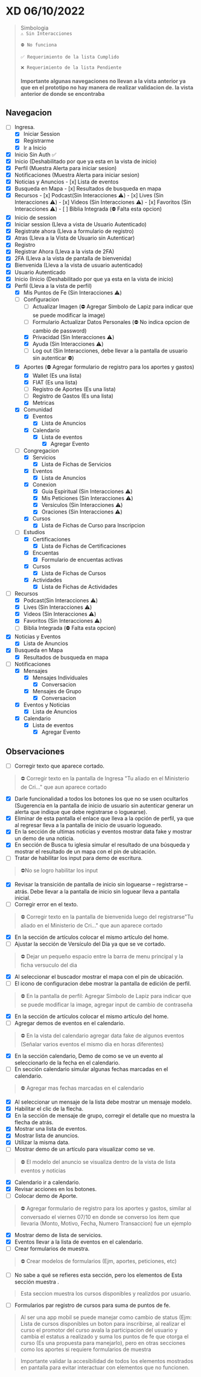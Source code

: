# XD 06/10/2022

> Simbologia  
> ```⚠️ Sin Interacciones```  
>
> ```⛔️ No funciona```  
>
> ```✅ Requerimiento de la lista Cumplido```
>
> ```❌ Requerimiento de la lista Pendiente```  
>
> #### Importante algunas navegaciones no llevan a la vista anterior ya que en el prototipo no hay manera de realizar validacion de. la vista anterior de donde se encontraba
  
## Navegacion

- [ ] Ingresa.
  - [x]  Iniciar Session
  - [x]  Registrarme
  - [x]  Ir a Inicio
- [x]  Inicio Sin Auth ✅
  - [x]  Inicio (Deshabilitado por que ya esta en la vista de inicio)
  - [x]  Perfil (Muestra Alerta para iniciar sesion)
  - [x]  Notificaciones (Muestra Alerta para iniciar sesion)
  - [x]  Noticias y Anuncios
    - [x] Lista de eventos
  - [x]  Busqueda en Mapa
    - [x] Resultados de busqueda en mapa
  - [x]  Recursos
    - [x] Podcast(Sin Interacciones ⚠️)
    - [x] Lives (Sin Interacciones ⚠️)
    - [x] Videos (Sin Interacciones ⚠️)
    - [x] Favoritos (Sin Interacciones ⚠️)
    - [ ] Biblia Integrada (⛔️ Falta esta opcion)
- [x]  Inicio de session
  - [x]  Iniciar session (Lleva a vista de Usuario Autenticado)
  - [x]  Registrate ahora (Lleva a formulario de registro)
  - [x]  Atras (Lleva a la Vista de Usuario sin Autenticar)
- [x]  Registro
  - [x] Registrar Ahora (Lleva a la vista de 2FA)
- [x]  2FA (Lleva a la vista de pantalla de bienvenida)
- [x]  Bienvenida (Lleva a la vista de usuario autenticado)
- [x]  Usuario Autenticado
  - [x] Inicio (Inicio (Deshabilitado por que ya esta en la vista de inicio)
  - [x] Perfil (Lleva a la vista de perfil)
    - [x] Mis Puntos de Fe (Sin Interacciones ⚠️)
    - [ ] Configuracion
      - [ ] Actualizar Imagen (⛔️ Agregar Simbolo de Lapiz para indicar que se puede modificar la image)
      - [ ] Formulario Actualizar Datos Personales (⛔️ No indica opcion de cambio de password)
      - [x] Privacidad (Sin Interacciones ⚠️)
      - [x] Ayuda (Sin Interacciones ⚠️)
      - [ ] Log out (Sin Interacciones, debe llevar a la pantalla de usuario sin autenticar ⛔️)
    - [x] Aportes (⛔️ Agregar  formulario de registro para los aportes y gastos)
      - [x] Wallet (Es una lista)
      - [x] FIAT (Es una lista)
      - [ ] Registro de Aportes (Es una lista)
      - [ ] Registro de Gastos (Es una lista)
      - [x] Metricas
    - [x] Comunidad
      - [x] Eventos
        - [x] Lista de Anuncios
      - [x] Calendario
        - [x] Lista de eventos
          - [x] Agregar Evento
    - [ ] Congregacion
      - [x] Servicios
        - [x] Lista de Fichas de Servicios
      - [x] Eventos
        - [x] Lista de Anuncios
      - [x] Conexion
        - [x] Guia Espiritual (Sin Interacciones ⚠️)
        - [x] Mis Peticiones (Sin Interacciones ⚠️)
        - [x] Versiculos (Sin Interacciones ⚠️)
        - [x] Oraciones (Sin Interacciones ⚠️)
      - [x] Cursos
        - [x] Lista de Fichas de Curso para Inscripcion
    - [ ] Estudios
      - [x] Certificaciones
        - [x] Lista de Fichas de Certificaciones
      - [x] Encuentas
        - [x] Formulario de encuentas activas
      - [x] Cursos
        - [x] Lista de Fichas de Cursos
      - [x] Actividades
        - [x]  Lista de Fichas de Actividades
  - [ ] Recursos
    - [x] Podcast(Sin Interacciones ⚠️)
    - [x] Lives (Sin Interacciones ⚠️)
    - [x] Videos (Sin Interacciones ⚠️)
    - [x] Favoritos (Sin Interacciones ⚠️)
    - [ ] Biblia Integrada (⛔️ Falta esta opcion)
  - [x] Noticias y Eventos
    - [x] Lista de Anuncios
  - [x] Busqueda en Mapa
    - [x] Resultados de busqueda en mapa
  - [ ] Notificaciones
    - [x] Mensajes
      - [x] Mensajes Individuales
        - [x] Conversacion
      - [x] Mensajes de Grupo
        - [x] Conversacion
    - [x] Eventos y Noticias
      - [x] Lista de Anuncios
    - [x] Calendario
      - [x] Lista de eventos
        - [x] Agregar Evento

## Observaciones

- [ ] Corregir texto que aparece cortado.  

> ⛔️ Corregir texto en la pantalla de Ingresa "Tu aliado en el Ministerio de Cri..." que aun aparece cortado

- [x] Darle funcionalidad a todos los botones los que no se usen ocultarlos (Sugerencia en la pantalla de inicio de usuario sin autenticar generar un alerta que indique que debe registrarse o loguearse).  
- [x] Eliminar de esta pantalla el enlace que lleva a la opción de perfil, ya que al regresar lleva a la pantalla de inicio de usuario logueado.  
- [x] En la sección de ultimas noticias y eventos mostrar data fake y mostrar un demo de una noticia.
- [x] En sección de Busca tu iglesia simular el resultado de una búsqueda y mostrar el resultado de un mapa con el pin de ubicación.  
- [ ] Tratar de habilitar los input para demo de escritura.

> ⛔️No se logro habilitar los input

- [x] Revisar la transición de pantalla de inicio sin loguearse – registrarse – atrás. Debe llevar a la pantalla de inicio sin loguear lleva a pantalla inicial.
- [ ] Corregir error en el texto.

> ⛔️ Corregir texto en la pantalla de bienvenida luego del registrarse"Tu aliado en el Ministerio de Cri..." que aun aparece cortado

- [x] En la sección de artículos colocar el mismo artículo del home.  
- [ ] Ajustar la sección de Versículo del Dia ya que se ve cortado.  

> ⛔️ Dejar un pequeño espacio entre la barra de menu principal y la ficha versuculo del dia

- [x] Al seleccionar el buscador mostrar el mapa con el pin de ubicación.  
- [ ] El icono de configuracion debe mostrar la pantalla de edición de perfil.  

> ⛔️ En la pantalla de perfil: Agregar Simbolo de Lapiz para indicar que se puede modificar la image, agregar input de cambio de contraseña

- [x] En la sección de artículos colocar el mismo artículo del home.  
- [ ] Agregar demos de eventos en el calendario.  

> ⛔️ En la vista del calendario agregar data fake de algunos eventos (Señalar varios eventos el mismo dia en horas diferentes)

- [x] En la sección calendario, Demo de como se ve un evento al seleccionarlo de la fecha en el calendario.  
- [ ] En sección calendario simular algunas fechas marcadas en el calendario.

> ⛔️ Agregar mas fechas marcadas en el calendario

- [x] Al seleccionar un mensaje de la lista debe mostrar un mensaje modelo.  
- [x] Habilitar el clic de la flecha.
- [x] En la sección de mensaje de grupo, corregir el detalle que no muestra la flecha de atrás.  
- [x] Mostrar una lista de eventos.  
- [x] Mostrar lista de anuncios.  
- [x] Utilizar la misma data.  
- [ ] Mostrar demo de un artículo para visualizar como se ve.  

> ⛔️ El modelo del anuncio se visualiza dentro de la vista de lista eventos y noticias

- [x] Calendario ir a calendario.  
- [x] Revisar acciones en los botones.
- [ ] Colocar demo de Aporte.  

> ⛔️ Agregar formulario de registro para los aportes y gastos, similar al conversado el viernes 07/10 en donde se converso los item que llevaria (Monto, Motivo, Fecha, Numero Transaccion) fue un ejemplo

- [x] Mostrar demo de lista de servicios.  
- [x] Eventos llevar a la lista de eventos en el calendario.  
- [ ] Crear formularios de muestra.  

> ⛔️ Crear modelos de formularios (Ejm, aportes, peticiones, etc)

- [ ] No sabe a qué se refieres esta sección, pero los elementos de Esta sección muestra .  

> Esta seccion muestra los cursos disponibles y realizdos por usuario.

- [ ] Formularios par registro de cursos para suma de puntos de fe.  

> Al ser una app mobil se puede manejar como cambio de status (Ejm: Lista de cursos disponibles un boton para inscribirse, al realizar el curso el promotor del curso avala la participacion del usuario y cambia el estatus a realizado y suma los puntos de fe que otorga el curso (Es una propuesta para manejarlo), pero en otras secciones como los aportes si requiere formularios de muestra

> Importante validar la accesibilidad de todos los elementos mostrados en pantalla para evitar interactuar con elementos que no funcionen.  
